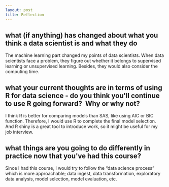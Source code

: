 ```yaml
---
layout: post
title: Reflection
---
```


## what (if anything) has changed about what you think a data scientist is and what they do
The machine learning part changed my points of data scientists. When data scientists face a problem, they figure out whether it belongs to supervised learning or unsupervised learning. Besides, they would also consider the computing time.
## what your current thoughts are in terms of using R for data science - do you think you'll continue to use R going forward?  Why or why not?
I think R is better for comparing models than SAS, like using AIC or BIC function. Therefore, I would use R to complete the final model selection. And R shiny is a great tool to introduce work, so it might be useful for my job interview.
## what things are you going to do differently in practice now that you've had this course?
Since I had this course, I would try to follow the “data science process” which is more approachable; data ingest, data transformation, exploratory data analysis, model selection, model evaluation, etc.


